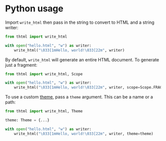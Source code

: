 # Python usage

Import `write_html` then pass in the string to convert to HTML and a string writer:

```python
from thtml import write_html

with open("hello.html", "w") as writer:
    write_html("\033[1mHello, world!\033[22m", writer)
```

By default, `write_html` will generate an entire HTML document. To generate just a fragment:

```python
from thtml import write_html, Scope

with open("hello.html", "w") as writer:
    write_html("\033[1mHello, world!\033[22m", writer, scope=Scope.FRAGMENT)
```

To use a custom [theme](themes.md), pass a `theme` argument. This can be a name or a path:

```python
from thtml import write_html, Theme

theme: Theme = {...}

with open("hello.html", "w") as writer:
    write_html("\033[1mHello, world!\033[22m", writer, theme=theme)
```
